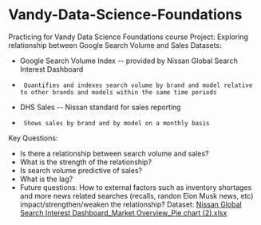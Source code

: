 # Vandy-Data-Science-Foundations
Practicing for Vandy Data Science Foundations course
Project: Exploring relationship between Google Search Volume and Sales
Datasets:
* Google Search Volume Index -- provided by Nissan Global Search Interest Dashboard
*      Quantifies and indexes search volume by brand and model relative to other brands and models within the same time periods
* DHS Sales -- Nissan standard for sales reporting
*      Shows sales by brand and by model on a monthly basis
Key Questions:
* Is there a relationship between search volume and sales?
* What is the strength of the relationship?
* Is search volume predictive of sales?
* What is the lag?
* Future questions: How to external factors such as inventory shortages and more news related searches (recalls, randon Elon Musk news, etc) impact/strengthen/weaken the relationship?
Dataset: [Nissan Global Search Interest Dashboard_Market Overview_Pie chart (2).xlsx](https://github.com/amheideman/Vandy-Data-Science-Foundations/files/13368822/Nissan.Global.Search.Interest.Dashboard_Market.Overview_Pie.chart.2.xlsx)
